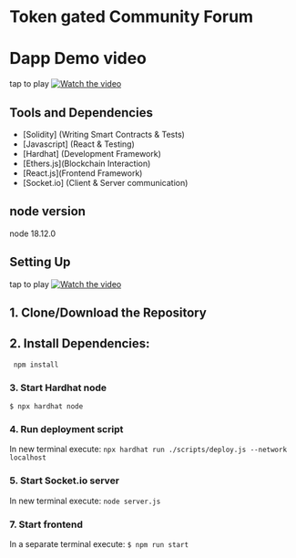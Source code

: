 # Token gated Community Forum


# Dapp Demo video

tap to play
[![Watch the video](https://img.youtube.com/vi/TfEaVcCuNQQ/maxresdefault.jpg)](https://youtu.be/TfEaVcCuNQQ)


## Tools and Dependencies

- [Solidity] (Writing Smart Contracts & Tests)
- [Javascript] (React & Testing)
- [Hardhat] (Development Framework)
- [Ethers.js](Blockchain Interaction)
- [React.js](Frontend Framework)
- [Socket.io] (Client & Server communication)

## node version 
node 18.12.0

## Setting Up 
tap to play
[![Watch the video](https://img.youtube.com/vi/X38POCqqvng/maxresdefault.jpg)](https://youtu.be/X38POCqqvng?si=NDCPgtzRVs4Q6fzn)




## 1. Clone/Download the Repository

## 2. Install Dependencies:
` npm install`

### 3. Start Hardhat node
`$ npx hardhat node`

### 4. Run deployment script
In new terminal execute:
` npx hardhat run ./scripts/deploy.js --network localhost `

### 5. Start Socket.io server
In new terminal execute:
` node server.js `

### 7. Start frontend
In a separate terminal execute:
`$ npm run start`
